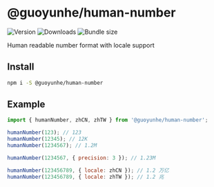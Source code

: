 # @guoyunhe/human-number

![Version](https://img.shields.io/npm/v/@guoyunhe/human-number)
![Downloads](https://img.shields.io/npm/dw/@guoyunhe/human-number)
![Bundle size](https://img.shields.io/bundlephobia/minzip/@guoyunhe/human-number)

Human readable number format with locale support

## Install

```bash
npm i -S @guoyunhe/human-number
```

## Example

```js
import { humanNumber, zhCN, zhTW } from '@guoyunhe/human-number';

humanNumber(123); // 123
humanNumber(12345); // 12K
humanNumber(1234567); // 1.2M

humanNumber(1234567, { precision: 3 }); // 1.23M

humanNumber(123456789, { locale: zhCN }); // 1.2 万亿
humanNumber(123456789, { locale: zhTW }); // 1.2 兆
```

